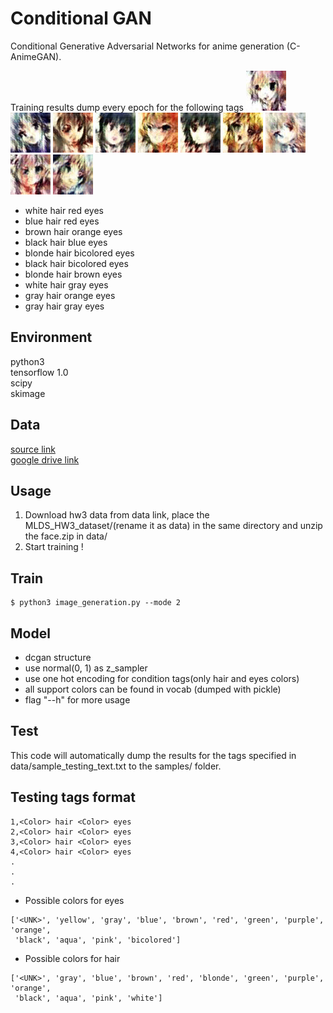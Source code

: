 Conditional GAN
====
Conditional Generative Adversarial Networks for anime generation (C-AnimeGAN).


Training results dump every epoch for the following tags
![image](https://github.com/gdoggg2032/MLDS2017/blob/gdog/hw3/assets/2390_white_hair_red_eyes.gif)
![image](https://github.com/gdoggg2032/MLDS2017/blob/gdog/hw3/assets/7949_blue_hair_red_eyes.gif)
![image](https://github.com/gdoggg2032/MLDS2017/blob/gdog/hw3/assets/9509_brown_hair_orange_eyes.gif)
![image](https://github.com/gdoggg2032/MLDS2017/blob/gdog/hw3/assets/11288_black_hair_blue_eyes.gif)
![image](https://github.com/gdoggg2032/MLDS2017/blob/gdog/hw3/assets/11885_blonde_hair_bicolored_eyes.gif)
![image](https://github.com/gdoggg2032/MLDS2017/blob/gdog/hw3/assets/13838_black_hair_bicolored_eyes.gif)
![image](https://github.com/gdoggg2032/MLDS2017/blob/gdog/hw3/assets/20146_blonde_hair_brown_eyes.gif)
![image](https://github.com/gdoggg2032/MLDS2017/blob/gdog/hw3/assets/23144_white_hair_gray_eyes.gif)
![image](https://github.com/gdoggg2032/MLDS2017/blob/gdog/hw3/assets/28322_gray_hair_orange_eyes.gif)
![image](https://github.com/gdoggg2032/MLDS2017/blob/gdog/hw3/assets/30847_gray_hair_gray_eyes.gif)
<br />

- white hair red eyes
- blue hair red eyes
- brown hair orange eyes
- black hair blue eyes
- blonde hair bicolored eyes
- black hair bicolored eyes
- blonde hair brown eyes
- white hair gray eyes
- gray hair orange eyes
- gray hair gray eyes

## Environment
python3 <br />
tensorflow 1.0 <br />
scipy <br />
skimage <br />

## Data
[source link](https://drive.google.com/open?id=0BwJmB7alR-AvMHEtczZZN0EtdzQ) <br />
[google drive link]()

## Usage 
1. Download hw3 data from data link, place the MLDS_HW3_dataset/(rename it as data) in the same directory and unzip the face.zip in data/
3. Start training !

## Train
```
$ python3 image_generation.py --mode 2
```

## Model
- dcgan structure
- use normal(0, 1) as z_sampler
- use one hot encoding for condition tags(only hair and eyes colors)
- all support colors can be found in vocab (dumped with pickle)
- flag "--h" for more usage 

## Test 
This code will automatically dump the results for the tags specified in data/sample_testing_text.txt to the samples/ folder. <br />

## Testing tags format
```
1,<Color> hair <Color> eyes 
2,<Color> hair <Color> eyes
3,<Color> hair <Color> eyes
4,<Color> hair <Color> eyes
.
.
.
```
- Possible colors for eyes
```
['<UNK>', 'yellow', 'gray', 'blue', 'brown', 'red', 'green', 'purple', 'orange',
 'black', 'aqua', 'pink', 'bicolored']
```
- Possible colors for hair
```
['<UNK>', 'gray', 'blue', 'brown', 'red', 'blonde', 'green', 'purple', 'orange',
 'black', 'aqua', 'pink', 'white']
```









